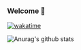 ### Welcome 👋


[![wakatime](https://wakatime.com/badge/user/d582cff4-71c0-49d7-b155-a401b1bb9c56.svg)](https://wakatime.com/@d582cff4-71c0-49d7-b155-a401b1bb9c56)

![Anurag's github stats](https://github-readme-stats.vercel.app/api?username=xhj2501&count_private=true&show_icons=true&theme=radical)





